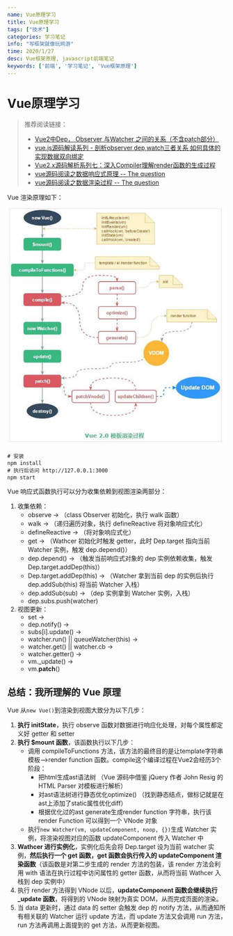 ```yaml
---
name: Vue原理学习
title: Vue原理学习
tags: ["技术"]
categories: 学习笔记
info: "写框架就像玩网游"
time: 2020/1/27
desc: Vue框架原理, javascript前端笔记
keywords: ['前端', '学习笔记', 'Vue框架原理']
---
```


# Vue原理学习

> 推荐阅读链接：
> - [Vue2中Dep， Observer 与Watcher 之间的关系（不含patch部分）
>   ](https://github.com/AnnVoV/blog/blob/master/js/vue2%20Dep%20Observer%20%E4%B8%8E%20Watcher%E4%B9%8B%E9%97%B4%E7%9A%84%E5%85%B3%E8%81%94.md)
> - [vue.js源码解读系列 - 剖析observer,dep,watch三者关系 如何具体的实现数据双向绑定](https://blog.seosiwei.com/detail/24)
> - [Vue2.x源码解析系列七：深入Compiler理解render函数的生成过程](https://juejin.im/post/5b68fe48e51d4519125369b6)
> - [vue源码阅读之数据响应式原理 -- The question](https://juejin.im/post/5ce23e16e51d4510664d162c#heading-3)
> - [vue源码阅读之数据渲染过程 -- The question](https://juejin.im/post/5ce263bf518825645c34cd4e)

Vue 渲染原理如下：

![vue渲染原理](./images/vue-study.jpg)

```shell
# 安装
npm install
# 执行后访问 http://127.0.0.1:3000
npm start
```

Vue 响应式函数执行可以分为收集依赖到视图渲染两部分：

1. 收集依赖：
    - observe -> （class Observer 初始化，执行 walk 函数）
    - walk -> （递归遍历对象，执行 defineReactive 将对象响应式化）
    - defineReactive ->  （将对象响应式化）
    - get -> （Wathcer 初始化时触发 getter，此时 Dep.target 指向当前 Watcher 实例，触发 dep.depend()） 
    - dep.depend() -> （触发当前响应式对象的 dep 实例依赖收集，触发 Dep.target.addDep(this)） 
    - Dep.target.addDep(this) -> （Watcher 拿到当前 dep 的实例后执行 dep.addSub(this) 将当前 Watcher 入栈）
    - dep.addSub(sub) -> （dep 实例拿到 Watcher 实例，入栈）
    - dep.subs.push(watcher)
2. 视图更新：
    - set -> 
    - dep.notify() -> 
    - subs[i].update() -> 
    - watcher.run() || queueWatcher(this) -> 
    - watcher.get() || watcher.cb -> 
    - watcher.getter() -> 
    - vm._update() -> 
    - vm.__patch__()

## 总结：我所理解的 Vue 原理

Vue 从`new Vue()`到渲染到视图大致分为以下几步：

1. **执行 initState**，执行 observe 函数对数据进行响应化处理，对每个属性都定义好 getter 和 setter
2. **执行 $mount 函数**，该函数执行以下几步：
    - 调用 compileToFunctions 方法，该方法的最终目的是让template字符串模板——>render function 函数。compile这个编译过程在Vue2会经历3个阶段：
        - 把html生成ast语法树 （Vue 源码中借鉴 jQuery 作者 John Resig 的 HTML Parser 对模板进行解析）
        - 对ast语法树进行静态优化optimize() （找到静态结点，做标记就是在ast上添加了static属性优化diff）
        - 根据优化过的ast generate生成render function 字符串，执行该 render Function 可以得到一个 VNode 对象
    - 执行`new Watcher(vm, updateComponent, noop, {})`生成 Watcher 实例，将渲染视图对应的函数 updateComponent 传入 Watcher 中
3. **Wathcer 进行实例化**，实例化后先会将 Dep.target 设为当前 watcher 实例，**然后执行一个 get 函数，get 函数会执行传入的 updateComponent 渲染函数**（该函数是对第二步生成的 render 方法的包装，该 render 方法会利用 with 语法在执行过程中访问属性的 getter 函数，从而将当前 Wathcer 入栈到 dep 实例中）
4. 执行 render 方法得到 VNode 以后，**updateComponent 函数会继续执行 _update 函数**，将得到的 VNode 映射为真实 DOM，从而完成页面的渲染。
5. 当 data 更新时，通过 data 的 setter 会触发 dep 的 notify 方法，从而通知所有相关联的 Watcher 运行 update 方法，而 update 方法又会调用 run 方法，run 方法再调用上面提到的 get 方法，从而更新视图。